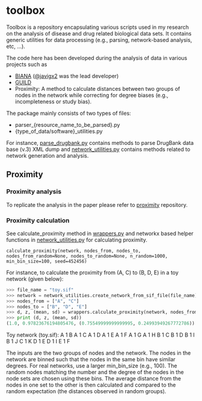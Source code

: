 # toolbox

Toolbox is a repository encapsulating various scripts used in my research on the analysis of disease and drug related biological data sets. 
It contains generic utilities for data processing (e.g., parsing, network-based analysis, etc, ...). 

The code here has been developed during the analysis of data in various projects such as
- [BIANA](http://github.com/emreg00/biana) ([@javigx2](https://twitter.com/javigx2) was the lead developer)
- [GUILD](http://github.com/emreg00/guild)
- Proximity: A method to calculate distances between two groups of nodes in the network while correcting for degree biases (e.g., incompleteness or study bias).

The package mainly consists of two types of files:
- parser_{resource_name_to_be_parsed}.py
- {type_of_data/software}_utilities.py

For instance, [parse_drugbank.py](parse_drugbank.py) contains methods to parse DrugBank data base (v.3) XML dump 
and [network_utilities.py](network_utilities.py) contains methods related to network generation and analysis. 

## Proximity

### Proximity analysis
To replicate the analysis in the paper please refer to [proximity](http://github.com/emreg00/proximity) repository.

### Proximity calculation

See calculate_proximity method in [wrappers.py](wrappers.py) and networkx based helper functions in [network_utilities.py](network_utilities.py) 
for calculating proximity.

`calculate_proximity(network, nodes_from, nodes_to, nodes_from_random=None, nodes_to_random=None, n_random=1000, min_bin_size=100, seed=452456)`

For instance, to calculate the proximity from (A, C) to (B, D, E) in a toy network (given below):

```python
>>> file_name = "toy.sif"
>>> network = network_utilities.create_network_from_sif_file(file_name)
>>> nodes_from = ["A", "C"]
>>> nodes_to = ["B", "D", "E"]
>>> d, z, (mean, sd) = wrappers.calculate_proximity(network, nodes_from, nodes_to, min_bin_size = 2)
>>> print (d, z, (mean, sd))
(1.0, 0.97823676194805476, (0.75549999999999995, 0.24993949267772786))
```

Toy network (toy.sif):
A 1 B
A 1 C
A 1 D
A 1 E
A 1 F
A 1 G
A 1 H
B 1 C
B 1 D
B 1 I
B 1 J
C 1 K
D 1 E
D 1 I
E 1 F

The inputs are the two groups of nodes and the network. 
The nodes in the network are binned such that the nodes in the same bin have similar degrees. 
For real networks, use a larger min_bin_size (e.g., 100). 
The random nodes matching the number and the degree of the nodes in the node sets are chosen
using these bins.
The average distance from the nodes in one set to the other is then calculated and compared to the 
random expectation (the distances observed in random groups).

